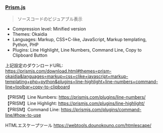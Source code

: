 ## 

### [Prism.js](https://prismjs.com/index.html)

> ソースコードのビジュアブル表示

- Compression level: Minified version
- Themes: Okaidia
- Languages: Markup, CSS+C-like, JavaScript, Markup templating, Python, PHP
- Plugins: Line Highlight, Line Numbers, Command Line, Copy to Clipboard Button

上記設定のダウンロードURL:  
https://prismjs.com/download.html#themes=prism-okaidia&languages=markup+css+clike+javascript+markup-templating+php+python&plugins=line-highlight+line-numbers+command-line+toolbar+copy-to-clipboard


【PRISM】Line Numbers: https://prismjs.com/plugins/line-numbers/  
【PRISM】Line Highlight: https://prismjs.com/plugins/line-highlight/  
【PRISM】Command Line: https://prismjs.com/plugins/command-line/#how-to-use  

HTMLエスケープツール
https://webtools.dounokouno.com/htmlescape/